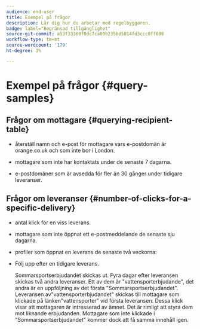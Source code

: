 ```yaml
---
audience: end-user
title: Exempel på frågor
description: Lär dig hur du arbetar med regelbyggaren.
badge: label="Begränsad tillgänglighet"
source-git-commit: a53f33360f0dc7ca80b235bd5814fd3ccc0ff698
workflow-type: tm+mt
source-wordcount: '179'
ht-degree: 3%

---
```


# Exempel på frågor {#query-samples}

## Frågor om mottagare {#querying-recipient-table}

* återställ namn och e-post för mottagare vars e-postdomän är orange.co.uk och som inte bor i London.

* mottagare som inte har kontaktats under de senaste 7 dagarna.

* e-postdomäner som är avsedda för fler än 30 gånger under tidigare leveranser.

## Frågor om leveranser {#number-of-clicks-for-a-specific-delivery}

* antal klick för en viss leverans.

* mottagare som inte öppnat ett e-postmeddelande de senaste sju dagarna.

* profiler som öppnat en leverans de senaste två veckorna:

* Följ upp efter en tidigare leverans.

  Sommarsportserbjudandet skickas ut. Fyra dagar efter leveransen skickas två andra leveranser. Ett av dem är &quot;vattensporterbjudande&quot;, det andra är en uppföljning av det första &quot;Sommarsportserbjudandet&quot;. Leveransen av&quot;vattensporterbjudandet&quot; skickas till mottagare som klickade på länken&quot;vattensporter&quot; vid första leveransen. Dessa klick visar att mottagaren är intresserad av ämnet. Det är rimligt att styra dem mot liknande erbjudanden. Mottagare som inte klickade i &quot;Sommarsportserbjudandet&quot; kommer dock att få samma innehåll igen.
